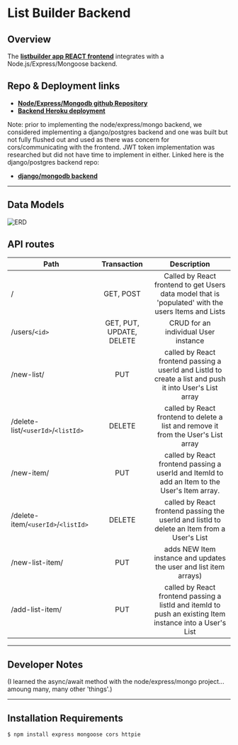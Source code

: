 # List Builder Backend
## Overview
The __**[listbuilder app REACT frontend](https://github.com/dvorakkarrie/list-builder-app)**__ integrates with a Node.js/Express/Mongoose backend.

## Repo & Deployment links
* __**[Node/Express/Mongodb github Repository](https://github.com/myraileen/listbuilder_backend)**__
* __**[Backend Heroku deployment](https://listbuilder-backend.herokuapp.com/)**__

Note: prior to implementing the node/express/mongo backend, we considered implementing a django/postgres backend and one was built but not fully flushed out and used as there was concern for cors/communicating with the frontend. JWT token implementation was researched but did not have time to implement in either. Linked here is the django/postgres backend repo: 
* __**[django/mongodb backend](https://github.com/myraileen/List_Builder_Backend)**__

---

## Data Models
![ERD](https://res.cloudinary.com/myraileen/image/upload/v1587427814/ERD_tjioas.jpg)

## API routes
| Path | Transaction | Description |
| --- | :---:| :---: |
| / | GET, POST | Called by React frontend to get Users data model that is 'populated' with the users Items and Lists |
| /users/`<id>` | GET, PUT, UPDATE, DELETE | CRUD for an individual User instance |
| /new-list/ | PUT  | called by React frontend passing a userId and ListId to create a list and push it into User's List array |
| /delete-list/`<userId>`/`<listId>` | DELETE | called by React frontend to delete a list and remove it from the User's List array |
| /new-item/ | PUT | called by React frontend passing a userId and ItemId to add an Item to the User's Item array. 
| /delete-item/`<userId>`/`<listId>` | DELETE | called by React frontend passing the userId and listId to delete an Item from a User's List
| /new-list-item/ | PUT | adds NEW Item instance and updates the user and list item arrays) 
| /add-list-item/ | PUT | called by React frontend passing a listId and itemId to push an existing Item instance into a User's List 

---

## Developer Notes

(I learned the async/await method with the node/express/mongo project... amoung many, many other 'things'.)

---

## Installation Requirements
```
$ npm install express mongoose cors httpie
```
